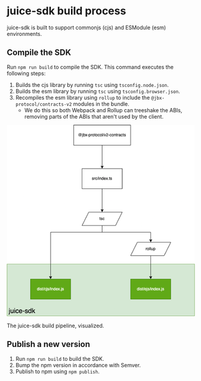# juice-sdk build process

juice-sdk is built to support commonjs (cjs) and ESModule (esm) environments.

## Compile the SDK

Run `npm run build` to compile the SDK. This command executes the following steps:

1. Builds the cjs library by running `tsc` using `tsconfig.node.json`.
1. Builds the esm library by running `tsc` using `tsconfig.browser.json`.
1. Recompiles the esm library using `rollup` to include the `@jbx-protocol/contracts-v2` modules in the bundle.
   - We do this so both Webpack and Rollup can treeshake the ABIs, removing parts of the ABIs that aren't used by the client.

![Figure 1: juice-sdk build pipeline](./assets/juice-sdk.drawio.png)

The juice-sdk build pipeline, visualized.

## Publish a new version

1. Run `npm run build` to build the SDK.
2. Bump the npm version in accordance with Semver.
3. Publish to npm using `npm publish`.
